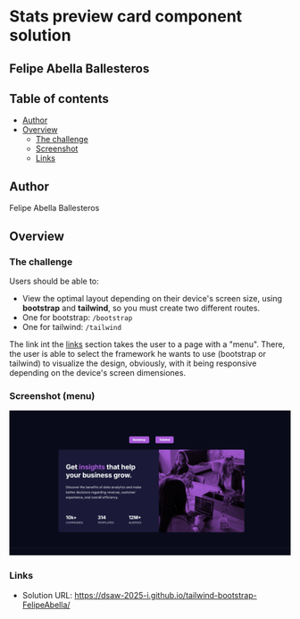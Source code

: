 # Stats preview card component solution

## Felipe Abella Ballesteros

## Table of contents

- [Author](#author)
- [Overview](#overview)
  - [The challenge](#the-challenge)
  - [Screenshot](#screenshot)
  - [Links](#links)

## Author

Felipe Abella Ballesteros

## Overview

### The challenge

Users should be able to:

- View the optimal layout depending on their device's screen size, using **bootstrap** and **tailwind**, so you must create two different routes.
- One for bootstrap: `/bootstrap`
- One for tailwind: `/tailwind`

The link int the [links](#links) section takes the user to a page with a "menu". There, the user is able to select the framework he wants to use (bootstrap or tailwind) to visualize the design, obviously, with it being responsive depending on the device's screen dimensiones.

### Screenshot (menu)

<img src="screenshot.png" alt="Screenshot of solution">

### Links

- Solution URL: https://dsaw-2025-i.github.io/tailwind-bootstrap-FelipeAbella/
